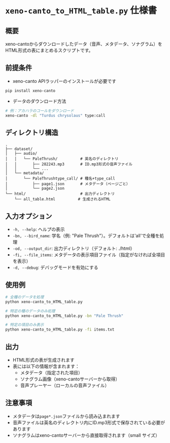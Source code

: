 # `xeno-canto_to_HTML_table.py` 仕様書

## 概要
xeno-cantoからダウンロードしたデータ（音声、メタデータ、ソナグラム）をHTML形式の表にまとめるスクリプトです。

## 前提条件
- xeno-canto APIラッパーのインストールが必要です
```bash
pip install xeno-canto
```

- データのダウンロード方法
```bash
# 例：アカハラのコールをダウンロード
xeno-canto -dl "Turdus chrysolaus" type:call
```

## ディレクトリ構造
```
.
├── dataset/
│   ├── audio/
│   │   └── PaleThrush/          # 英名のディレクトリ
│   │       ├── 282243.mp3       # ID.mp3形式の音声ファイル
│   │       └── ...
│   └── metadata/
│       └── PaleThrushtype_call/ # 種名+type_call
│           ├── page1.json       # メタデータ（ページごと）
│           └── page2.json
└── html/                        # 出力ディレクトリ
    └── all_table.html          # 生成されるHTML
```

## 入力オプション
- `-h, --help`: ヘルプの表示
- `-bn, --bird_name`: 学名（例: "Pale Thrush"）。デフォルトは'all'で全種を処理
- `-od, --output_dir`: 出力ディレクトリ（デフォルト: ./html）
- `-fi, --file_items`: メタデータの表示項目ファイル（指定がなければ全項目を表示）
- `-d, --debug`: デバッグモードを有効にする

## 使用例
```bash
# 全種のデータを処理
python xeno-canto_to_HTML_table.py

# 特定の種のデータのみ処理
python xeno-canto_to_HTML_table.py -bn "Pale Thrush"

# 特定の項目のみ表示
python xeno-canto_to_HTML_table.py -fi items.txt
```

## 出力
- HTML形式の表が生成されます
- 表には以下の情報が含まれます：
  - メタデータ（指定された項目）
  - ソナグラム画像（xeno-cantoサーバーから取得）
  - 音声プレーヤー（ローカルの音声ファイル）

## 注意事項
- メタデータは`page*.json`ファイルから読み込まれます
- 音声ファイルは英名のディレクトリ内にID.mp3形式で保存されている必要があります
- ソナグラムはxeno-cantoサーバーから直接取得されます（small サイズ）


